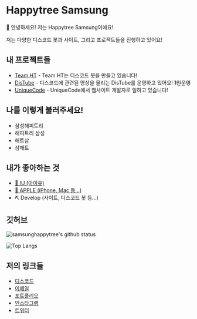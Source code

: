 # Happytree Samsung
👋 안녕하세요! 저는 Happytree Samsung이에요!

저는 다양한 디스코드 봇과 사이트, 그리고 프로젝트들을 진행하고 있어요!

## 내 프로젝트들
+ [Team HT](https://github.com/teamht) - Team HT는 디스코드 봇을 만들고 있습니다!
+ [DisTube](https://github.com/DisTube0728) - 디스코드에 관련된 영상을 올리는 DisTube를 운영하고 있어요! ~~1인운영~~
+ [UniqueCode](https://github.com/UniqueCodeGit) - UniqueCode에서 웹사이트 개발자로 일하고 있습니다!

## 나를 이렇게 불러주세요!
+ 삼성해피트리
+ 해피트리 삼성
+ 해트삼
+ 삼해트

## 내가 좋아하는 것
+ [🎤 IU (아이유)](https://namu.wiki/w/%EC%95%84%EC%9D%B4%EC%9C%A0)
+ [🍎 APPLE (iPhone, Mac 등...)](https://apple.com/kr)
+ ⛏ Develop (사이트, 디스코드 봇 등...)

## 깃허브
![samsunghappytree's github status](https://github-readme-stats.vercel.app/api?username=samsunghappytree123&show_icons=true&bg_color=30,e96443,904e95&title_color=fff&text_color=fff)

![Top Langs](https://github-readme-stats.vercel.app/api/top-langs/?username=samsunghappytree123&show_icons=true&bg_color=30,e96443,904e95&title_color=fff&text_color=fff&layout=8)

## 저의 링크들
+ [디스코드](https://discord.com/users/726350177601978438)
+ [이메일](mailto:samsunghappytree123@naver.com)
+ [포트플리오](https://devht.xyz)
+ [인스타그램](https://www.instagram.com/samsunghappytree123)
+ [트위터](https://twitter.com/happytree0418)
